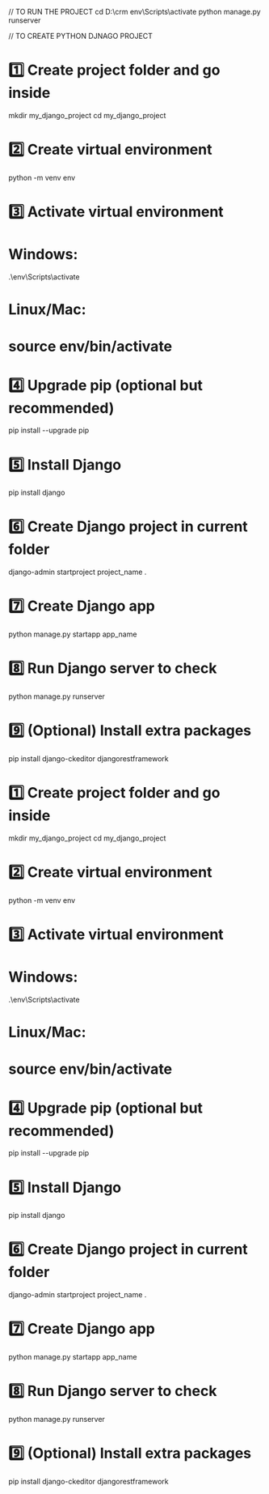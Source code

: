 
// TO RUN THE PROJECT 
cd D:\crm
env\Scripts\activate
python manage.py runserver











// TO CREATE PYTHON DJNAGO PROJECT 
# 1️⃣ Create project folder and go inside
mkdir my_django_project
cd my_django_project

# 2️⃣ Create virtual environment
python -m venv env

# 3️⃣ Activate virtual environment
# Windows:
.\env\Scripts\activate
# Linux/Mac:
# source env/bin/activate

# 4️⃣ Upgrade pip (optional but recommended)
pip install --upgrade pip

# 5️⃣ Install Django
pip install django

# 6️⃣ Create Django project in current folder
django-admin startproject project_name .

# 7️⃣ Create Django app
python manage.py startapp app_name

# 8️⃣ Run Django server to check
python manage.py runserver

# 9️⃣ (Optional) Install extra packages
pip install django-ckeditor djangorestframework
# 1️⃣ Create project folder and go inside
mkdir my_django_project
cd my_django_project

# 2️⃣ Create virtual environment
python -m venv env

# 3️⃣ Activate virtual environment
# Windows:
.\env\Scripts\activate
# Linux/Mac:
# source env/bin/activate

# 4️⃣ Upgrade pip (optional but recommended)
pip install --upgrade pip

# 5️⃣ Install Django
pip install django

# 6️⃣ Create Django project in current folder
django-admin startproject project_name .

# 7️⃣ Create Django app
python manage.py startapp app_name

# 8️⃣ Run Django server to check
python manage.py runserver

# 9️⃣ (Optional) Install extra packages
pip install django-ckeditor djangorestframework







